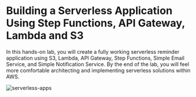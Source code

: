# Building a Serverless Application Using Step Functions, API Gateway, Lambda and S3


In this hands-on lab, you will create a fully working serverless reminder application using S3, Lambda, API Gateway, Step Functions, Simple Email Service, and Simple Notification Service. By the end of the lab, you will feel more comfortable architecting and implementing serverless solutions within AWS.

![serverless-apps](https://user-images.githubusercontent.com/121056799/236733911-39b674bb-8a77-4ed6-96c0-b3580649aac2.png)
